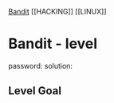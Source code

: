 [Bandit](Bandit.md)     [[HACKING]]     [[LINUX]]

# Bandit - level   

password: 
solution:  

## Level Goal  
